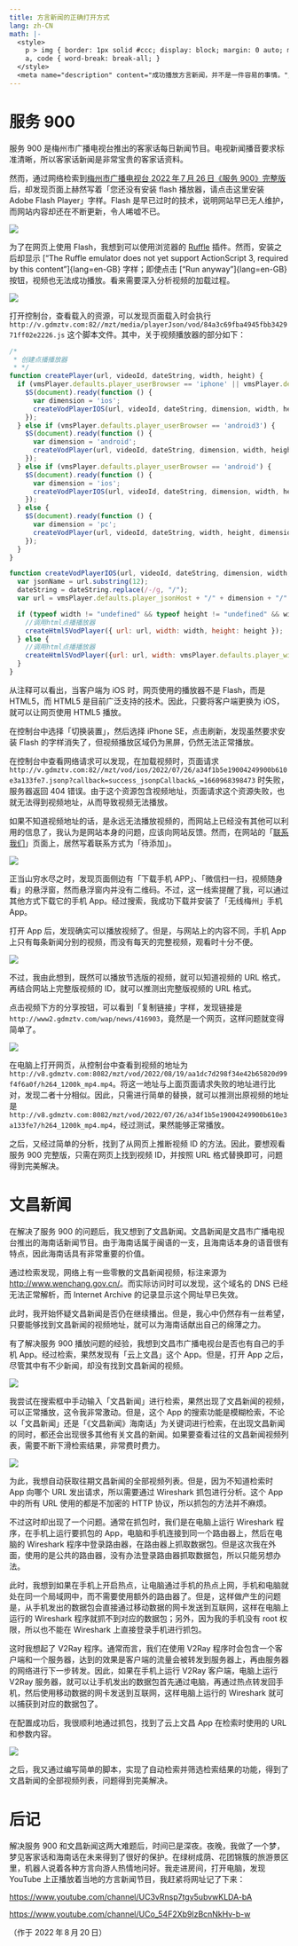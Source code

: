 ```yaml
---
title: 方言新闻的正确打开方式
lang: zh-CN
math: |-
  <style>
    p > img { border: 1px solid #ccc; display: block; margin: 0 auto; max-height: 100vh; max-width: 80%; }
    a, code { word-break: break-all; }
  </style>
  <meta name="description" content="成功播放方言新闻，并不是一件容易的事情。"/>
---
```


# 服务 900

服务 900 是梅州市广播电视台推出的客家话每日新闻节目。电视新闻播音要求标准清晰，所以客家话新闻是非常宝贵的客家话资料。

然而，通过网络检索到[梅州市广播电视台 2022&#8239;年&#8239;7&#8239;月&#8239;26&#8239;日《服务 900》完整版](http://news.gdmztv.com/2022/307195.shtml)后，却发现页面上赫然写着「您还没有安装 flash 播放器，请点击这里安装 Adobe Flash Player」字样。Flash 是早已过时的技术，说明网站早已无人维护，而网站内容却还在不断更新，令人唏嘘不已。

![](1.png)

为了在网页上使用 Flash，我想到可以使用浏览器的 [Ruffle](https://chrome.google.com/webstore/detail/ruffle/donbcfbmhbcapadipfkeojnmajbakjdc) 插件。然而，安装之后却显示 [“The Ruffle emulator does not yet support ActionScript 3, required by this content”]{lang=en-GB} 字样；即使点击 [“Run anyway”]{lang=en-GB} 按钮，视频也无法成功播放。看来需要深入分析视频的加载过程。

![](2.png)

打开控制台，查看载入的资源，可以发现页面载入时会执行 `http://v.gdmztv.com:82//mzt/media/playerJson/vod/84a3c69fba4945fbb342971ff02e2226.js` 这个脚本文件。其中，关于视频播放器的部分如下：

```javascript
/*
 * 创建点播播放器
 * */
function createPlayer(url, videoId, dateString, width, height) {
  if (vmsPlayer.defaults.player_userBrowser == 'iphone' || vmsPlayer.defaults.player_userBrowser == 'unKnow') {
    $S(document).ready(function () {
      var dimension = 'ios';
      createVodPlayerIOS(url, videoId, dateString, dimension, width, height);
    });
  } else if (vmsPlayer.defaults.player_userBrowser == 'android3') {
    $S(document).ready(function () {
      var dimension = 'android';
      createVodPlayer(url, videoId, dateString, dimension, width, height);
    });
  } else if (vmsPlayer.defaults.player_userBrowser == 'android') {
    $S(document).ready(function () {
      var dimension = 'ios';
      createVodPlayerIOS(url, videoId, dateString, dimension, width, height);
    });
  } else {
    $S(document).ready(function () {
      var dimension = 'pc';
      createVodPlayer(url, videoId, dateString, width, height, dimension, 0);
    });
  }
}

function createVodPlayerIOS(url, videoId, dateString, dimension, width, height) {
  var jsonName = url.substring(12);
  dateString = dateString.replace(/-/g, "/");
  var url = vmsPlayer.defaults.player_jsonHost + "/" + dimension + "/" + dateString + "/" + jsonName + ".jsonp";

  if (typeof width != "undefined" && typeof height != "undefined" && width != "@WIDTH@" && height != "@HEIGHT@") {
    //调用html点播播放器
    createHtml5VodPlayer({ url: url, width: width, height: height });
  } else {
    //调用html点播播放器
    createHtml5VodPlayer({url: url, width: vmsPlayer.defaults.player_width, height: vmsPlayer.defaults.player_height});
  }
}
```

从注释可以看出，当客户端为 iOS 时，网页使用的播放器不是 Flash，而是 HTML5，而 HTML5 是目前广泛支持的技术。因此，只要将客户端更换为 iOS，就可以让网页使用 HTML5 播放。

在控制台中选择「切换装置」，然后选择 iPhone SE，点击刷新，发现虽然要求安装 Flash 的字样消失了，但视频播放区域仍为黑屏，仍然无法正常播放。

在控制台中查看网络请求可以发现，在加载视频时，页面请求 `http://v.gdmztv.com:82//mzt/vod/ios/2022/07/26/a34f1b5e19004249900b610e3a133fe7.jsonp?callback=success_jsonpCallback&_=1660968398473` 时失败，服务器返回 404 错误。由于这个资源包含视频地址，页面请求这个资源失败，也就无法得到视频地址，从而导致视频无法播放。

如果不知道视频地址的话，是永远无法播放视频的，而网站上已经没有其他可以利用的信息了，我认为是网站本身的问题，应该向网站反馈。然而，在网站的「[联系我们](http://www.gdmztv.com/about/contact.shtml)」页面上，居然写着联系方式为「待添加」。

![](3.png)

正当山穷水尽之时，发现页面侧边有「下载手机 APP」、「微信扫一扫，视频随身看」的悬浮窗，然而悬浮窗内并没有二维码。不过，这一线索提醒了我，可以通过其他方式下载它的手机 App。经过搜索，我成功下载并安装了「无线梅州」手机 App。

打开 App 后，发现确实可以播放视频了。但是，与网站上的内容不同，手机 App 上只有每条新闻分别的视频，而没有每天的完整视频，观看时十分不便。

![](4.jpg)

不过，我由此想到，既然可以播放节选版的视频，就可以知道视频的 URL 格式，再结合网站上完整版视频的 ID，就可以推测出完整版视频的 URL 格式。

点击视频下方的分享按钮，可以看到「复制链接」字样，发现链接是 `http://www2.gdmztv.com/wap/news/416903`，竟然是一个网页，这样问题就变得简单了。

![](5.jpg)

在电脑上打开网页，从控制台中查看到视频的地址为 `http://v8.gdmztv.com:8082/mzt/vod/2022/08/19/aa1dc7d298f34e42b65820d99f4f6a0f/h264_1200k_mp4.mp4`。将这一地址与上面页面请求失败的地址进行比对，发现二者十分相似。因此，只需进行简单的替换，就可以推测出原视频的地址是 `http://v8.gdmztv.com:8082/mzt/vod/2022/07/26/a34f1b5e19004249900b610e3a133fe7/h264_1200k_mp4.mp4`，经过测试，果然能够正常播放。

之后，又经过简单的分析，找到了从网页上推断视频 ID 的方法。因此，要想观看服务 900 完整版，只需在网页上找到视频 ID，并按照 URL 格式替换即可，问题得到完美解决。

# 文昌新闻

在解决了服务 900 的问题后，我又想到了文昌新闻。文昌新闻是文昌市广播电视台推出的海南话新闻节目。由于海南话属于闽语的一支，且海南话本身的语音很有特点，因此海南话具有非常重要的价值。

通过检索发现，网络上有一些零散的文昌新闻视频，标注来源为 <http://www.wenchang.gov.cn/>。而实际访问时可以发现，这个域名的 DNS 已经无法正常解析，而 Internet Archive 的记录显示这个网址早已失效。

此时，我开始怀疑文昌新闻是否仍在继续播出。但是，我心中仍然存有一丝希望，只要能够找到文昌新闻的视频地址，就可以为海南话献出自己的绵薄之力。

有了解决服务 900 播放问题的经验，我想到文昌市广播电视台是否也有自己的手机 App。经过检索，果然发现有「云上文昌」这个 App。但是，打开 App 之后，尽管其中有不少新闻，却没有找到文昌新闻的视频。

![](6.jpg)

我尝试在搜索框中手动输入「文昌新闻」进行检索，果然出现了文昌新闻的视频，可以正常播放，这令我非常激动。但是，这个 App 的搜索功能是模糊检索，不论以「文昌新闻」还是「《文昌新闻》海南话」为关键词进行检索，在出现文昌新闻的同时，都还会出现很多其他有关文昌的新闻。如果要查看过往的文昌新闻视频列表，需要不断下滑检索结果，非常费时费力。

![](7.jpg)

为此，我想自动获取往期文昌新闻的全部视频列表。但是，因为不知道检索时 App 向哪个 URL 发出请求，所以需要通过 Wireshark 抓包进行分析。这个 App 中的所有 URL 使用的都是不加密的 HTTP 协议，所以抓包的方法并不麻烦。

不过这时却出现了一个问题。通常在抓包时，我们是在电脑上运行 Wireshark 程序，在手机上运行要抓包的 App，电脑和手机连接到同一个路由器上，然后在电脑的 Wireshark 程序中登录路由器，在路由器上抓取数据包。但是这次我在外面，使用的是公共的路由器，没有办法登录路由器抓取数据包，所以只能另想办法。

此时，我想到如果在手机上开启热点，让电脑通过手机的热点上网，手机和电脑就处在同一个局域网中，而不需要使用额外的路由器了。但是，这样做产生的问题是，从手机发出的数据包会直接通过移动数据的网卡发送到互联网，这样在电脑上运行的 Wireshark 程序就抓不到对应的数据包；另外，因为我的手机没有 root 权限，所以也不能在 Wireshark 上直接登录手机进行抓包。

这时我想起了 V2Ray 程序。通常而言，我们在使用 V2Ray 程序时会包含一个客户端和一个服务器，达到的效果是客户端的流量会被转发到服务器上，再由服务器的网络进行下一步转发。因此，如果在手机上运行 V2Ray 客户端，电脑上运行 V2Ray 服务器，就可以让手机发出的数据包首先通过电脑，再通过热点转发回手机，然后使用移动数据的网卡发送到互联网，这样电脑上运行的 Wireshark 就可以捕获到对应的数据包了。

在配置成功后，我很顺利地通过抓包，找到了云上文昌 App 在检索时使用的 URL 和参数内容。

![](8.png)

之后，我又通过编写简单的脚本，实现了自动检索并筛选检索结果的功能，得到了文昌新闻的全部视频列表，问题得到完美解决。

# 后记

解决服务 900 和文昌新闻这两大难题后，时间已是深夜。夜晚，我做了一个梦，梦见客家话和海南话在未来得到了很好的保护。在绿树成荫、花团锦簇的旅游景区里，机器人说着各种方言向游人热情地问好。我走进房间，打开电脑，发现 YouTube 上正播放着当地的方言新闻节目，我赶紧将网址记了下来：

<https://www.youtube.com/channel/UC3vRnsp7tgv5ubvwKLDA-bA>

<https://www.youtube.com/channel/UCo_54F2Xb9lzBcnNkHv-b-w>

（作于 2022&#8239;年&#8239;8&#8239;月&#8239;20&#8239;日）
